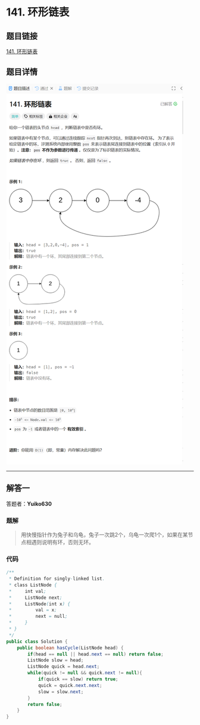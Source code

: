 # 141. 环形链表
## 题目链接  
[141. 环形链表](https://leetcode.cn/problems/linked-list-cycle/)
## 题目详情
![题目图片](Img/141.png)

***
## 解答一
答题者：**Yuiko630**

### 题解
> 用快慢指针作为兔子和乌龟，兔子一次跳2个，乌龟一次爬1个，如果在某节点相遇则说明有环，否则无环。

### 代码
``` Java
/**
 * Definition for singly-linked list.
 * class ListNode {
 *     int val;
 *     ListNode next;
 *     ListNode(int x) {
 *         val = x;
 *         next = null;
 *     }
 * }
 */
public class Solution {
    public boolean hasCycle(ListNode head) {
        if(head == null || head.next == null) return false;
        ListNode slow = head;
        ListNode quick = head.next;
        while(quick != null && quick.next != null){
            if(quick == slow) return true;
            quick = quick.next.next;
            slow = slow.next;
        }
        return false;
    }
}
```